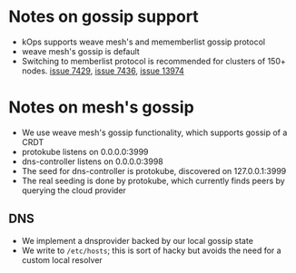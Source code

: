 # Notes on gossip support


* kOps supports weave mesh's and mememberlist gossip protocol
* weave mesh's gossip is default
* Switching to memberlist protocol is recommended for clusters of 150+ nodes. [issue 7429](https://github.com/kubernetes/kops/issues/7427), [issue 7436](https://github.com/kubernetes/kops/issues/7436), [issue 13974](https://github.com/kubernetes/kops/issues/13974)

# Notes on mesh's gossip

* We use weave mesh's gossip functionality, which supports gossip of a CRDT
* protokube listens on 0.0.0.0:3999
* dns-controller listens on 0.0.0.0:3998
* The seed for dns-controller is protokube, discovered on 127.0.0.1:3999
* The real seeding is done by protokube, which currently finds peers by querying the cloud provider

## DNS

* We implement a dnsprovider backed by our local gossip state
* We write to `/etc/hosts`; this is sort of hacky but avoids the need for a custom local resolver